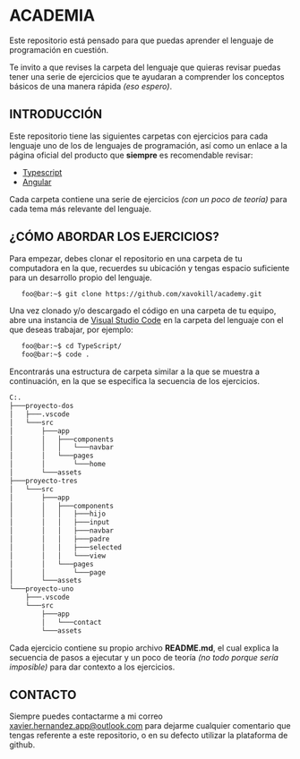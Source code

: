 # ACADEMIA

Este repositorio está pensado para que puedas aprender el lenguaje de programación en cuestión.

Te invito a que revises la carpeta del lenguaje que quieras revisar puedas tener una serie de ejercicios que te ayudaran a comprender los conceptos básicos de una manera rápida _(eso espero)_.

## INTRODUCCIÓN

Este repositorio tiene las siguientes carpetas con ejercicios para cada lenguaje uno de los de lenguajes de programación, así como un enlace a la página oficial del producto que **siempre** es recomendable revisar:

* [Typescript](https://www.typescriptlang.org/)
* [Angular](https://angular.io/)

Cada carpeta contiene una serie de ejercicios _(con un poco de teoría)_ para cada tema más relevante del lenguaje.

## ¿CÓMO ABORDAR LOS EJERCICIOS?

Para empezar, debes clonar el repositorio en una carpeta de tu computadora en la que, recuerdes su ubicación y tengas espacio suficiente para un desarrollo propio del lenguaje.

```bash
   foo@bar:~$ git clone https://github.com/xavokill/academy.git
```

Una vez clonado y/o descargado el código en una carpeta de tu equipo, abre una instancia de [Visual Studio Code](https://code.visualstudio.com/) en la carpeta del lenguaje con el que deseas trabajar, por ejemplo:

```bash
   foo@bar:~$ cd TypeScript/
   foo@bar:~$ code .
```

Encontrarás una estructura de carpeta similar a la que se muestra a continuación, en la que se especifica la secuencia de los ejercicios.

```bash
C:.
├───proyecto-dos
│   ├───.vscode
│   └───src
│       ├───app
│       │   ├───components
│       │   │   └───navbar
│       │   └───pages
│       │       └───home
│       └───assets
├───proyecto-tres
│   └───src
│       ├───app
│       │   ├───components
│       │   │   ├───hijo
│       │   │   ├───input
│       │   │   ├───navbar
│       │   │   ├───padre
│       │   │   ├───selected
│       │   │   └───view
│       │   └───pages
│       │       └───page
│       └───assets
└───proyecto-uno
    ├───.vscode
    └───src
        ├───app
        │   └───contact
        └───assets
```

Cada ejercicio contiene su propio archivo **README.md**, el cual explica la secuencia de pasos a ejecutar y un poco de teoría _(no todo porque sería imposible)_ para dar contexto a los ejercicios.

## CONTACTO

Siempre puedes contactarme a mi correo <xavier.hernandez.app@outlook.com> para dejarme cualquier comentario que tengas referente a este repositorio, o en su defecto utilizar la plataforma de github.
